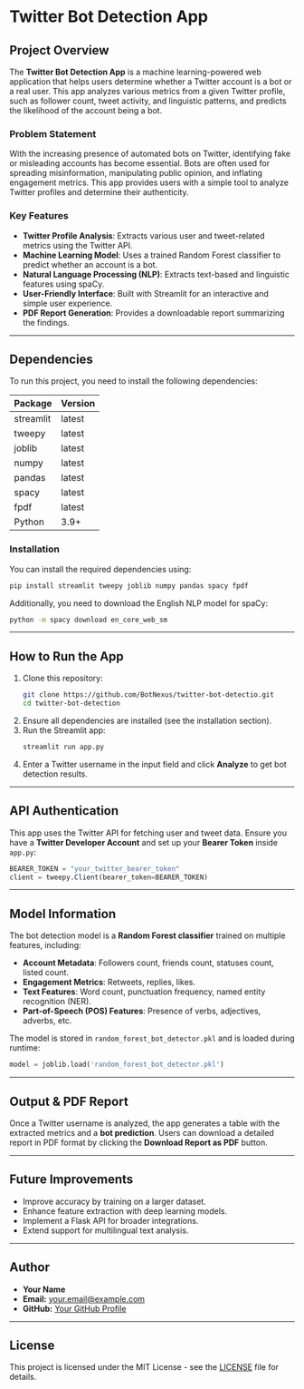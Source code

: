 # Twitter Bot Detection App

## Project Overview
The **Twitter Bot Detection App** is a machine learning-powered web application that helps users determine whether a Twitter account is a bot or a real user. This app analyzes various metrics from a given Twitter profile, such as follower count, tweet activity, and linguistic patterns, and predicts the likelihood of the account being a bot.

### Problem Statement
With the increasing presence of automated bots on Twitter, identifying fake or misleading accounts has become essential. Bots are often used for spreading misinformation, manipulating public opinion, and inflating engagement metrics. This app provides users with a simple tool to analyze Twitter profiles and determine their authenticity.

### Key Features
- **Twitter Profile Analysis**: Extracts various user and tweet-related metrics using the Twitter API.
- **Machine Learning Model**: Uses a trained Random Forest classifier to predict whether an account is a bot.
- **Natural Language Processing (NLP)**: Extracts text-based and linguistic features using spaCy.
- **User-Friendly Interface**: Built with Streamlit for an interactive and simple user experience.
- **PDF Report Generation**: Provides a downloadable report summarizing the findings.

---

## Dependencies
To run this project, you need to install the following dependencies:

| Package    | Version |
|------------|---------|
| streamlit  | latest |
| tweepy     | latest |
| joblib     | latest |
| numpy      | latest |
| pandas     | latest |
| spacy      | latest |
| fpdf       | latest |
| Python     | 3.9+   |

### Installation
You can install the required dependencies using:
```bash
pip install streamlit tweepy joblib numpy pandas spacy fpdf
```

Additionally, you need to download the English NLP model for spaCy:
```bash
python -m spacy download en_core_web_sm
```

---

## How to Run the App
1. Clone this repository:
   ```bash
   git clone https://github.com/BotNexus/twitter-bot-detectio.git
   cd twitter-bot-detection
   ```
2. Ensure all dependencies are installed (see the installation section).
3. Run the Streamlit app:
   ```bash
   streamlit run app.py
   ```
4. Enter a Twitter username in the input field and click **Analyze** to get bot detection results.

---

## API Authentication
This app uses the Twitter API for fetching user and tweet data. Ensure you have a **Twitter Developer Account** and set up your **Bearer Token** inside `app.py`:
```python
BEARER_TOKEN = "your_twitter_bearer_token"
client = tweepy.Client(bearer_token=BEARER_TOKEN)
```

---

## Model Information
The bot detection model is a **Random Forest classifier** trained on multiple features, including:
- **Account Metadata**: Followers count, friends count, statuses count, listed count.
- **Engagement Metrics**: Retweets, replies, likes.
- **Text Features**: Word count, punctuation frequency, named entity recognition (NER).
- **Part-of-Speech (POS) Features**: Presence of verbs, adjectives, adverbs, etc.

The model is stored in `random_forest_bot_detector.pkl` and is loaded during runtime:
```python
model = joblib.load('random_forest_bot_detector.pkl')
```

---

## Output & PDF Report
Once a Twitter username is analyzed, the app generates a table with the extracted metrics and a **bot prediction**. Users can download a detailed report in PDF format by clicking the **Download Report as PDF** button.

---

## Future Improvements
- Improve accuracy by training on a larger dataset.
- Enhance feature extraction with deep learning models.
- Implement a Flask API for broader integrations.
- Extend support for multilingual text analysis.

---

## Author
- **Your Name**
- **Email:** your.email@example.com
- **GitHub:** [Your GitHub Profile](https://github.com/your-profile)

---

## License
This project is licensed under the MIT License - see the [LICENSE](LICENSE) file for details.

